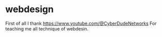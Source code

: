 # webdesign 
First of all I thank https://www.youtube.com/@CyberDudeNetworks For teaching me all technique of webdesin.
